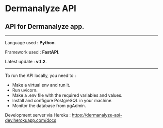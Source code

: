 # Dermanalyze API
## API for Dermanalyze app.

---

Language used : **Python**.

Framework used : **FastAPI**.

Latest update : **v.1.2**.

---

To run the API locally, you need to :
- Make a virtual env and run it.
- Run uvicorn.
- Make a .env file with the required variables and values.
- Install and configure PostgreSQL in your machine.
- Monitor the database from pgAdmin.

Development server via Heroku : https://dermanalyze-api-dev.herokuapp.com/docs
